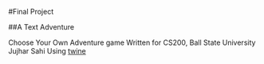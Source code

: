 #Final Project 

##A Text Adventure 

Choose Your Own Adventure game 
Written for CS200, Ball State University 
Jujhar Sahi 
Using [twine](https://twinery.org) 
